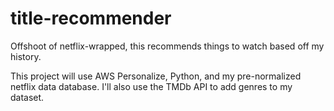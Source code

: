 # title-recommender
Offshoot of netflix-wrapped, this recommends things to watch based off my history.

This project will use AWS Personalize, Python, and my pre-normalized netflix data database. I'll also use the TMDb API to add genres to my dataset.
